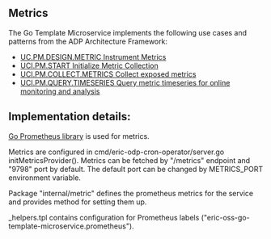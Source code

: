 ## Metrics

The Go Template Microservice implements the following use cases and patterns from the ADP Architecture Framework:
- [UC.PM.DESIGN.METRIC Instrument Metrics](https://eteamspace.internal.ericsson.com/display/AA/UC.PM.DESIGN.METRIC+-+Instrument+Metrics)
- [UCI.PM.START Initialize Metric Collection](https://eteamspace.internal.ericsson.com/display/AA/UCI.PM.START+Initialize+Metric+Collection)
- [UCI.PM.COLLECT.METRICS Collect exposed metrics](https://eteamspace.internal.ericsson.com/display/AA/UCI.PM.COLLECT.METRICS+Collect+exposed+metrics)
- [UCI.PM.QUERY.TIMESERIES Query metric timeseries for online monitoring and analysis](https://eteamspace.internal.ericsson.com/display/AA/UCI.PM.QUERY.TIMESERIES+Query+metric+timeseries+for+online+monitoring+and+analysis)

## Implementation details:

[Go Prometheus library](https://github.com/prometheus/client_golang) is used for metrics. 

Metrics are configured in cmd/eric-odp-cron-operator/server.go initMetricsProvider().
Metrics can be fetched by "/metrics" endpoint and "9798" port by default. The default port can be changed by
METRICS_PORT environment variable.

Package "internal/metric" defines the prometheus metrics for the service and provides method for setting them up.

_helpers.tpl contains configuration for Prometheus labels ("eric-oss-go-template-microservice.prometheus").